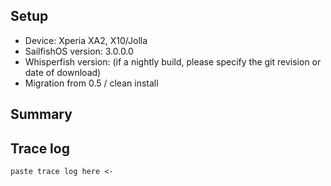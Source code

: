 <!--
If you found a bug in our Rust rework, you are of course free to report an
issue.  Many of these regressions however are already documented on the issue
tracker https://gitlab.com/rubdos/whisperfish/-/issues, so please search
thoroughly before posting, or ask on Matrix #whisperfish:rubdos.be or Freenode
#whisperfish for some help.
-->

## Setup

- Device: Xperia XA2, X10/Jolla
- SailfishOS version: 3.0.0.0
- Whisperfish version:  (if a nightly build, please specify the git revision or
    date of download)
- Migration from 0.5 / clean install

## Summary

<!-- summarize the regression: what was the expected behaviour, what does the
current version do. -->

## Trace log

<!--
If Please run harbour-whisperfish from the command-line as follows:

  $ RUST_LOG=trace harbour-whisperfish 2> /tmp/whisperfish-log.txt

Reproduce the issue, and include the file in `/tmp/whisperfish-log.txt`
-->

```
paste trace log here <-
```

